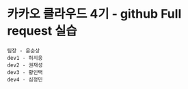 # 카카오 클라우드 4기 - github Full request 실습
```
팀장 - 윤순상
dev1 - 허지웅
dev2 - 권재성
dev3 - 황인택
dev4 - 심정민
```
